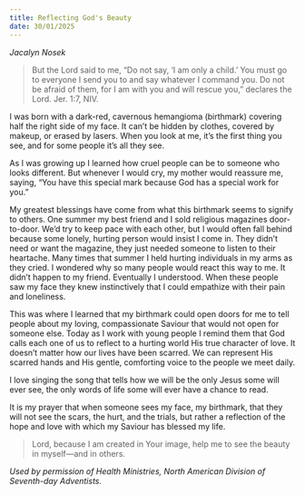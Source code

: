 ```yaml
---
title: Reflecting God's Beauty
date: 30/01/2025
---
```


_Jacalyn Nosek_

> <p></p>
> But the Lord said to me, “Do not say, ‘I am only a child.’ You must go to everyone I send you to and say whatever I command you. Do not be afraid of them, for I am with you and will rescue you,” declares the Lord. Jer. 1:7, NIV.

I was born with a dark-red, cavernous hemangioma (birthmark) covering half the right side of my face. It can’t be hidden by clothes, covered by makeup, or erased by lasers. When you look at me, it’s the first thing you see, and for some people it’s all they see.

As I was growing up I learned how cruel people can be to someone who looks different. But whenever I would cry, my mother would reassure me, saying, “You have this special mark because God has a special work for you.”

My greatest blessings have come from what this birthmark seems to signify to others. One summer my best friend and I sold religious magazines door-to-door. We’d try to keep pace with each other, but I would often fall behind because some lonely, hurting person would insist I come in. They didn’t need or want the magazine, they just needed someone to listen to their heartache. Many times that summer I held hurting individuals in my arms as they cried. I wondered why so many people would react this way to me. It didn’t happen to my friend. Eventually I understood. When these people saw my face they knew instinctively that I could empathize with their pain and loneliness.

This was where I learned that my birthmark could open doors for me to tell people about my loving, compassionate Saviour that would not open for someone else. Today as I work with young people I remind them that God calls each one of us to reflect to a hurting world His true character of love. It doesn’t matter how our lives have been scarred. We can represent His scarred hands and His gentle, comforting voice to the people we meet daily.

I love singing the song that tells how we will be the only Jesus some will ever see, the only words of life some will ever have a chance to read.

It is my prayer that when someone sees my face, my birthmark, that they will not see the scars, the hurt, and the trials, but rather a reflection of the hope and love with which my Saviour has blessed my life.

> <callout></callout>
> Lord, because I am created in Your image, help me to see the beauty in myself—and in others.

_Used by permission of Health Ministries, North American Division of Seventh-day Adventists._